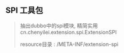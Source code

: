 

## SPI 工具包

> 抽出dubbo中的spi模块, 精简实用
> cn.chenyilei.extension.spi.ExtensionSPI
> 
> resource目录 : /META-INF/extension-spi